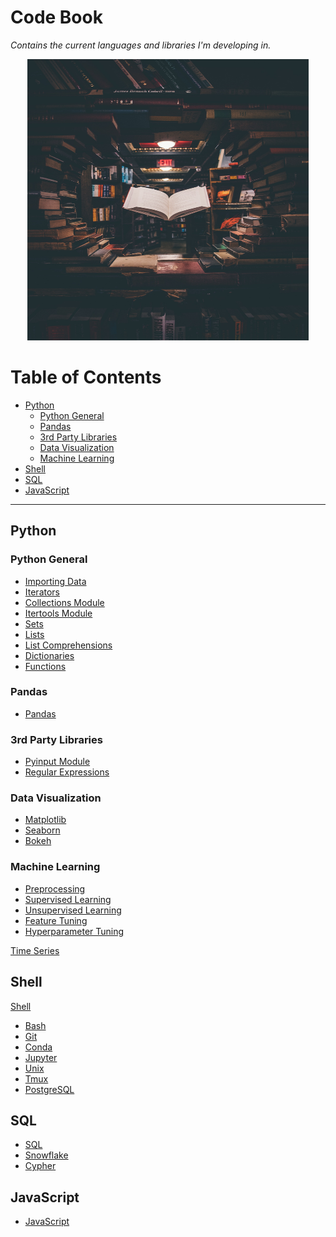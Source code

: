 # Code Book <!-- omit in toc -->

_Contains the current languages and libraries I'm developing in._

<p align="center">
<img src="code_book_cover.jpeg" alt="Image of Floating Book" height="450" width="450"/>
</p>

# Table of Contents <!-- omit in toc -->

- [Python](#python)
  - [Python General](#python-general)
  - [Pandas](#pandas)
  - [3rd Party Libraries](#3rd-party-libraries)
  - [Data Visualization](#data-visualization)
  - [Machine Learning](#machine-learning)
- [Shell](#shell)
- [SQL](#sql)
- [JavaScript](#javascript)

---

## Python

### Python General

- [Importing Data](Python/python_snippets.md#IMPORTING-DATA)
- [Iterators](Python/python_snippets.md#ITERATORS)
- [Collections Module](Python/python_snippets.md#COLLECTIONS-MODULE)
- [Itertools Module](Python/python_snippets.md#ITERTOOLS-MODULE)
- [Sets](Python/python_snippets.md#SETS)
- [Lists](Python/python_snippets.md#LISTS)
- [List Comprehensions](Python/python_snippets.md#LIST-COMPREHENSIONS)
- [Dictionaries](Python/python_snippets.md#DICTIONARIES)
- [Functions](Python/python_snippets.md#FUNCTIONS)

### Pandas

- [Pandas](Python/pandas.md)

### 3rd Party Libraries

- [Pyinput Module](Python/pyinput_plus.md)
- [Regular Expressions](Python/regular_expression.md)

### Data Visualization

- [Matplotlib](Python/data_visualization.md#MATPLOTLIB)
- [Seaborn](Python/data_visualization.md#SEABORN)
- [Bokeh](Python/data_visualization.md#BOKEH)

### Machine Learning

- [Preprocessing](Python/machine_learning.md#pre-processing)
- [Supervised Learning](Python/machine_learning.md#supervised-learning)
- [Unsupervised Learning](Python/machine_learning.md#unsupervised-learning)
- [Feature Tuning](Python/machine_learning.md#feature-tuning)
- [Hyperparameter Tuning](Python/machine_learning.md#hyperparameter-tuning)

[Time Series](Python/time_series.md)

## Shell

[Shell](Shell/shell_snippets.md)

- [Bash](Shell/shell_snippets.md##BASH)
- [Git](Shell/shell_snippets.md##GIT)
- [Conda](Shell/shell_snippets.md##CONDA)
- [Jupyter](Shell/shell_snippets.md##JUPYTER)
- [Unix](Shell/shell_snippets.md##UNIX)
- [Tmux](Shell/shell_snippets.md##TMUX)
- [PostgreSQL](Shell/shell_snippets.md##POSTGRESQL)

## SQL

- [SQL](SQL/sql_snippets.md)
- [Snowflake](SQL/snowflake.md)
- [Cypher](Cypher/cypher_snippets.md)

## JavaScript

- [JavaScript](JavaScript/javascript.md)

<!-- CLEANUP FILE PATHS -->
